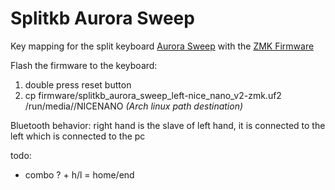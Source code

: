 # Splitkb Aurora Sweep

Key mapping for the split keyboard [Aurora Sweep](https://splitkb.com/products/aurora-sweep) with the [ZMK Firmware](https://zmk.dev/docs)

Flash the firmware to the keyboard:
1. double press reset button
2. cp firmware/splitkb_aurora_sweep_left-nice_nano_v2-zmk.uf2 /run/media/<user>/NICENANO *(Arch linux path destination)*

Bluetooth behavior:
right hand is the slave of left hand, it is connected to the left which is connected to the pc

todo:
- combo ? + h/l = home/end
